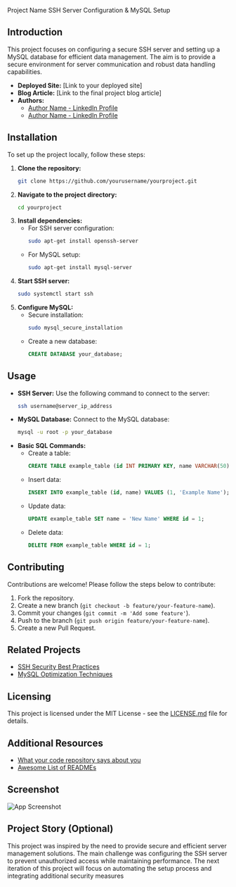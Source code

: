 Project Name
SSH Server Configuration & MySQL Setup

## Introduction
This project focuses on configuring a secure SSH server and setting up a MySQL database for efficient data management. The aim is to provide a secure environment for server communication and robust data handling capabilities.

- **Deployed Site:** [Link to your deployed site]
- **Blog Article:** [Link to the final project blog article]
- **Authors:**
  - [Author Name - LinkedIn Profile](https://www.linkedin.com)
  - [Author Name - LinkedIn Profile](https://www.linkedin.com)

## Installation
To set up the project locally, follow these steps:

1. **Clone the repository:**
    ```bash
    git clone https://github.com/yourusername/yourproject.git
    ```
2. **Navigate to the project directory:**
    ```bash
    cd yourproject
    ```
3. **Install dependencies:**
    - For SSH server configuration:
      ```bash
      sudo apt-get install openssh-server
      ```
    - For MySQL setup:
      ```bash
      sudo apt-get install mysql-server
      ```
4. **Start SSH server:**
    ```bash
    sudo systemctl start ssh
    ```
5. **Configure MySQL:**
    - Secure installation:
      ```bash
      sudo mysql_secure_installation
      ```
    - Create a new database:
      ```sql
      CREATE DATABASE your_database;
      ```

## Usage
- **SSH Server:** Use the following command to connect to the server:
    ```bash
    ssh username@server_ip_address
    ```
- **MySQL Database:** Connect to the MySQL database:
    ```bash
    mysql -u root -p your_database
    ```
- **Basic SQL Commands:**
    - Create a table:
      ```sql
      CREATE TABLE example_table (id INT PRIMARY KEY, name VARCHAR(50));
      ```
    - Insert data:
      ```sql
      INSERT INTO example_table (id, name) VALUES (1, 'Example Name');
      ```
    - Update data:
      ```sql
      UPDATE example_table SET name = 'New Name' WHERE id = 1;
      ```
    - Delete data:
      ```sql
      DELETE FROM example_table WHERE id = 1;
      ```

## Contributing
Contributions are welcome! Please follow the steps below to contribute:

1. Fork the repository.
2. Create a new branch (`git checkout -b feature/your-feature-name`).
3. Commit your changes (`git commit -m 'Add some feature'`).
4. Push to the branch (`git push origin feature/your-feature-name`).
5. Create a new Pull Request.

## Related Projects
- [SSH Security Best Practices](https://example.com)
- [MySQL Optimization Techniques](https://example.com)

## Licensing
This project is licensed under the MIT License - see the [LICENSE.md](LICENSE.md) file for details.

## Additional Resources
- [What your code repository says about you](https://example.com)
- [Awesome List of READMEs](https://example.com)

## Screenshot
![App Screenshot](screenshot.png)

## Project Story (Optional)
This project was inspired by the need to provide secure and efficient server management solutions. The main challenge was configuring the SSH server to prevent unauthorized access while maintaining performance. The next iteration of this project will focus on automating the setup process and integrating additional security measures

